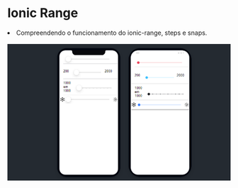 <h1>Ionic Range</h1>

<li>Compreendendo o funcionamento do ionic-range, steps e snaps.</li>
<br>
<img src="./src/img/aula6.png"/>